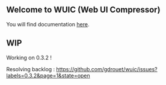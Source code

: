 ## Welcome to WUIC (Web UI Compressor) 

You will find documentation [here](http://gdrouet.github.io/wuic/).

## WIP

Working on 0.3.2 !

Resolving backlog : https://github.com/gdrouet/wuic/issues?labels=0.3.2&page=1&state=open
